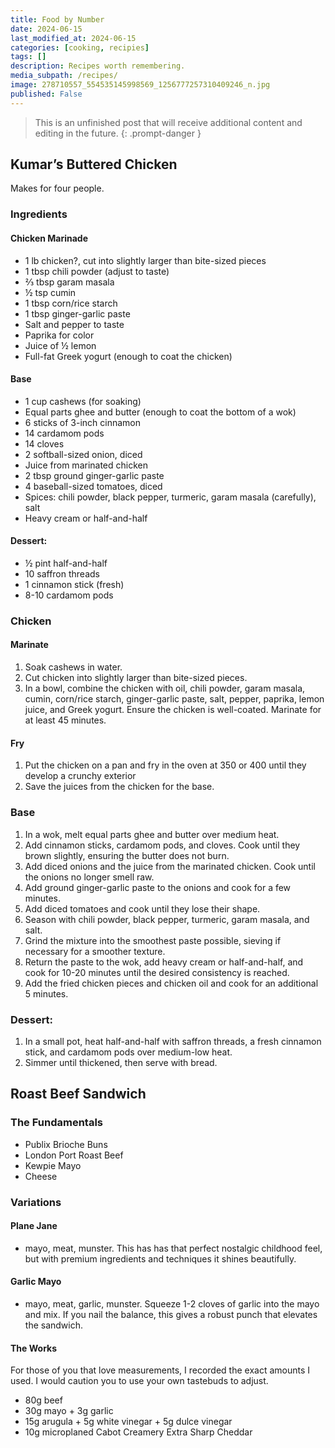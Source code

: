 ```yaml
---
title: Food by Number
date: 2024-06-15
last_modified_at: 2024-06-15
categories: [cooking, recipies]
tags: []
description: Recipes worth remembering.
media_subpath: /recipes/
image: 278710557_554535145998569_1256777257310409246_n.jpg
published: False
---
```


> This is an unfinished post that will receive additional content and editing in the future. 
{: .prompt-danger }

## Kumar’s Buttered Chicken
Makes for four people.
### Ingredients
#### Chicken Marinade
- 1 lb chicken?, cut into slightly larger than bite-sized pieces
- 1 tbsp chili powder (adjust to taste)
- ⅔ tbsp garam masala
- ½ tsp cumin
- 1 tbsp corn/rice starch
- 1 tbsp ginger-garlic paste
- Salt and pepper to taste
- Paprika for color
- Juice of ½ lemon
- Full-fat Greek yogurt (enough to coat the chicken)

#### Base
- 1 cup cashews (for soaking)
- Equal parts ghee and butter (enough to coat the bottom of a wok)
- 6 sticks of 3-inch cinnamon
- 14 cardamom pods
- 14 cloves
- 2 softball-sized onion, diced
- Juice from marinated chicken
- 2 tbsp ground ginger-garlic paste
- 4 baseball-sized tomatoes, diced
- Spices: chili powder, black pepper, turmeric, garam masala (carefully), salt
- Heavy cream or half-and-half

#### Dessert:
- ½ pint half-and-half
- 10 saffron threads
- 1 cinnamon stick (fresh)
- 8-10 cardamom pods

### Chicken
#### Marinate
1. Soak cashews in water.
2. Cut chicken into slightly larger than bite-sized pieces.
3. In a bowl, combine the chicken with oil, chili powder, garam masala, cumin, corn/rice starch, ginger-garlic paste, salt, pepper, paprika, lemon juice, and Greek yogurt. Ensure the chicken is well-coated. Marinate for at least 45 minutes.

#### Fry
1. Put the chicken on a pan and fry in the oven at 350 or 400 until they develop a crunchy exterior
2. Save the juices from the chicken for the base.

### Base
1. In a wok, melt equal parts ghee and butter over medium heat.
2. Add cinnamon sticks, cardamom pods, and cloves. Cook until they brown slightly, ensuring the butter does not burn.
3. Add diced onions and the juice from the marinated chicken. Cook until the onions no longer smell raw.
4. Add ground ginger-garlic paste to the onions and cook for a few minutes.
5. Add diced tomatoes and cook until they lose their shape.
6. Season with chili powder, black pepper, turmeric, garam masala, and salt.
7. Grind the mixture into the smoothest paste possible, sieving if necessary for a smoother texture.
8. Return the paste to the wok, add heavy cream or half-and-half, and cook for 10-20 minutes until the desired consistency is reached.
9. Add the fried chicken pieces and chicken oil and cook for an additional 5 minutes.

### Dessert:
1. In a small pot, heat half-and-half with saffron threads, a fresh cinnamon stick, and cardamom pods over medium-low heat.
2. Simmer until thickened, then serve with bread.


## Roast Beef Sandwich
### The Fundamentals
- Publix Brioche Buns
- London Port Roast Beef
- Kewpie Mayo
- Cheese

### Variations
#### Plane Jane

- mayo, meat, munster. This has has that perfect nostalgic childhood feel, but with premium ingredients and techniques it shines beautifully.


#### Garlic Mayo
- mayo, meat, garlic, munster. Squeeze 1-2 cloves of garlic into the mayo and mix. If you nail the balance, this gives a robust punch that elevates the sandwich.

#### The Works
For those of you that love measurements, I recorded the exact amounts I used. I would caution you to use your own tastebuds to adjust.
- 80g beef
- 30g mayo + 3g garlic
- 15g arugula + 5g white vinegar + 5g dulce vinegar
- 10g microplaned Cabot Creamery Extra Sharp Cheddar

